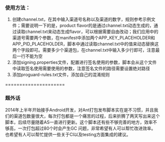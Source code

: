 
### 使用方法：
1. 创建channel.txt，在其中输入渠道号名称以及渠道的数字，规则参考示例文件；需要说明一下的是，product flavor的是通过channel.txt动态生成的，通过读取channel.txt来动态生成flavor，可以根据需要自由改动；我们应用中的渠道号需要两个参数，在manifest中添加两个APP_KEY_PLACEHOLDER和APP_PID_PLACEHOLDER，脚本中通过读取channel.txt中的值来动态替换这两个字段即可。需要多少个渠道包，在channel.txt中输入多少行即可，注意最后一行不能为空
2. 添加signing.properties文件，配置进行签名使用的参数，脚本会从这个文件中读取签名使用需要使用的参数，注意签名文件的路径需要设置绝对路径
3. 添加proguard-rules.txt文件，添加自己的混淆规则

=====================
### 题外话

2014年上半年开始接手Android开发，对Ant打包发布脚本实在是不习惯，并且我们的渠道包数量很大，每次打包都是一个痛苦的过程，后来折腾了两天写出来这个脚本，后续尽量随着AS一直进行更新。这个脚本还有些不够完善的地方，效率不够高，一次打包超过80个时会产生GC 问题，非常希望有人可以帮忙改进效率。也希望有人可以帮忙提供一些关于CI以及testing方面集成的建议。
